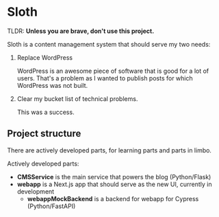 # Sloth

TLDR: **Unless you are brave, don't use this project.**

Sloth is a content management system that should serve my two needs:

1. Replace WordPress
    
    WordPress is an awesome piece of software that is good for a lot of users. That's a problem as I wanted to publish posts for which WordPress was not built.
2. Clear my bucket list of technical problems.
    
    This was a success.

## Project structure

There are actively developed parts, for learning parts and parts in limbo.

Actively developed parts:

- **CMSService** is the  main service that powers the blog (Python/Flask)
- **webapp** is a Next.js app that should serve as the new UI, currently in development
  - **webappMockBackend** is a backend for webapp for Cypress (Python/FastAPI)
